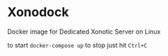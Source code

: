 # Xonodock
Docker image for Dedicated Xonotic Server on Linux

to start
`docker-compose up`
to stop just hit `Ctrl+C`
